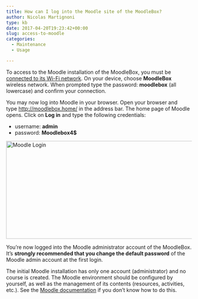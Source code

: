 ```yaml
---
title: How can I log into the Moodle site of the MoodleBox?
author: Nicolas Martignoni
type: kb
date: 2017-04-20T19:23:42+00:00
slug: access-to-moodle
categories:
  - Maintenance
  - Usage

---
```

To access to the Moodle installation of the MoodleBox, you must be [connected to its Wi-Fi network][1]. On your device, choose **MoodleBox** wireless network. When prompted type the password: __moodlebox__ (all lowercase) and confirm your connection.

You may now log into Moodle in your browser. Open your browser and type <a href="http://moodlebox.home/" target="_blank" rel="noopener">http://moodlebox.home/</a> in the address bar. The home page of Moodle opens. Click on **Log in** and type the following credentials:

  * username: **admin**
  * password: **Moodlebox4$**

<img class="alignnone wp-image-447 size-full" src="https://moodlebox.net/en/wp-content/uploads/sites/3/2017/04/moodle-login-en.png" alt="Moodle Login" width="601" height="265" srcset="https://moodlebox.net/en/wp-content/uploads/sites/3/2017/04/moodle-login-en.png 601w, https://moodlebox.net/en/wp-content/uploads/sites/3/2017/04/moodle-login-en-300x132.png 300w" sizes="(max-width: 601px) 100vw, 601px" />

You&#8217;re now logged into the Moodle administrator account of the MoodleBox. It’s **strongly recommended that you change the default password** of the Moodle admin account at the first login.

The initial Moodle installation has only one account (administrator) and no course is created. The Moodle environment should be configured by yourself, as well as the management of its contents (resources, activities, etc.). See the <a href="https://docs.moodle.org/en/Admin_quick_guide" target="_blank" rel="noopener">Moodle documentation</a> if you don’t know how to do this.

 [1]: https://moodlebox.net/en/help/wi-fi-connection/
